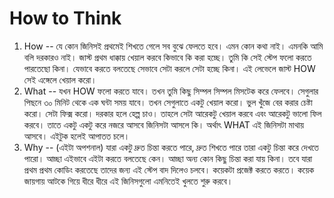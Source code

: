 # How to Think

1. How -- যে কোন জিনিসই প্রথমেই শিখতে গেলে সব বুঝে ফেলতে হবে। এমন কোন কথা নাই। এমনকি আমি বলি দরকারও নাই। জাস্ট প্রথম ধাক্কায় খেয়াল করবে কিভাবে কি করা হচ্ছে। তুমি কি সেই স্টেপ ফলো করতে পারতেছো কিনা। যেভাবে করতে বলতেছে সেভাবে সেটা করলে সেটা হচ্ছে কিনা। এই লেভেলে জাস্ট HOW সেই এঙ্গেলে খেয়াল করো।
2. What -- যখন HOW ফলো করতে যাবে। তখন তুমি কিছু সিম্পল সিম্পল মিসটেক করে ফেলবে। সেগুলার পিছনে ৩০ মিনিট থেকে এক ঘন্টা সময় যাবে। তখন সেগুলাতে একটু খেয়াল করো। ভুল খুঁজে বের করার চেষ্টা করো। সেটা ফিক্স করো। দরকার হলে হেল্প চাও। তাহলে সেটা আরেকটু খেয়াল করবে এবং আরেকটু ভালো ফিল করবে। তাতে একটু একটু করে নজরে আসবে জিনিসটা আসলে কি। অর্থাৎ WHAT এই জিনিসটা মাথায় আসবে। এইটুক হলেই আপাতত চলে।
3. Why -- (এইটা অপশনাল) যারা একটু দ্রুত চিন্তা করতে পারে, দ্রুত শিখতে পারে তারা একটু চিন্তা করে দেখতে পারো। আচ্ছা এইভাবে এইটা করতে বলতেছে কেন। আচ্ছা অন্য কোন কিছু চিন্তা করা যায় কিনা। তবে যারা প্রথম প্রথম কোডিং করতেছে তাদের জন্য এই স্টেপ বাদ দিলেও চলবে। কয়েকটা প্রজেক্ট করতে করতে। কয়েক জায়গায় আটকে গিয়ে ধীরে ধীরে এই জিনিসগুলো এমনিতেই খুলতে শুরু করবে।
